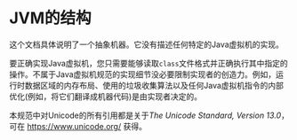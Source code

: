 # JVM的结构

这个文档具体说明了一个抽象机器。它没有描述任何特定的Java虚拟机的实现。

要正确实现Java虚拟机，您只需要能够读取`class`文件格式并正确执行其中指定的操作。不属于Java虚拟机规范的实现细节没必要限制实现者的创造力。例如，运行时数据区域的内存布局、使用的垃圾收集算法以及任何Java虚拟机指令的内部优化(例如，将它们翻译成机器代码)是由实现者决定的。

本规范中对Unicode的所有引用都是关于*The Unicode Standard, Version 13.0*，可在 https://www.unicode.org/ 获得。
